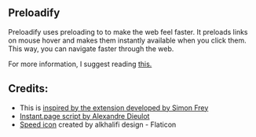 ## Preloadify

Preloadify uses preloading to to make the web feel faster. It preloads links on mouse hover and makes them instantly available when you click them. This way, you can navigate faster through the web. 

For more information, I suggest reading [this.](https://getquick.link/approach)

## Credits:
- This is [inspired by the extension developed by Simon Frey](https://github.com/simonfrey/faster-pageload-web-extensions)
- [Instant.page script by Alexandre Dieulot](https://dieulot.fr)
- [Speed icon](https://www.flaticon.com/free-icons/speed "speed icon") created by alkhalifi design - Flaticon
